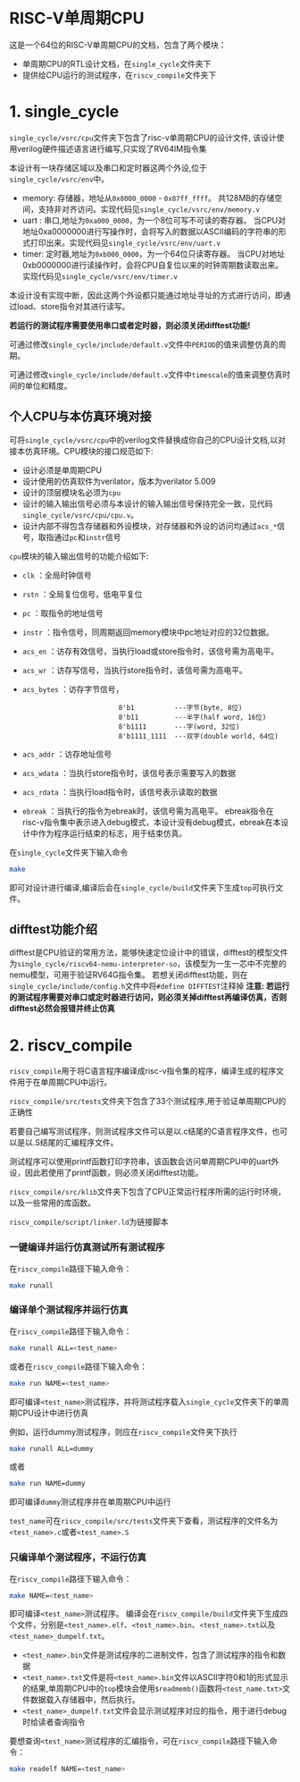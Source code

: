 RISC-V单周期CPU
===============
这是一个64位的RISC-V单周期CPU的文档，包含了两个模块：
* 单周期CPU的RTL设计文档，在``single_cycle``文件夹下
* 提供给CPU运行的测试程序，在``riscv_compile``文件夹下

# 1. single\_cycle

``single_cycle/vsrc/cpu``文件夹下包含了risc-v单周期CPU的设计文件,
该设计使用verilog硬件描述语言进行编写,只实现了RV64IM指令集

本设计有一块存储区域以及串口和定时器这两个外设,位于``single_cycle/vsrc/env``中。
* memory: 存储器，地址从``0x8000_0000`` - ``0x87ff_ffff``。
共128MB的存储空间，支持非对齐访问。实现代码见``single_cycle/vsrc/env/memory.v``
* uart : 串口,地址为``0xa000_0000``，为一个8位可写不可读的寄存器。
当CPU对地址0xa0000000进行写操作时，会将写入的数据以ASCII编码的字符串的形式打印出来。实现代码见``single_cycle/vsrc/env/uart.v``
* timer: 定时器,地址为``0xb000_0000``，为一个64位只读寄存器。
当CPU对地址0xb0000000进行读操作时，会将CPU自复位以来的时钟周期数读取出来。实现代码见``single_cycle/vsrc/env/timer.v``

本设计没有实现中断，因此这两个外设都只能通过地址寻址的方式进行访问，即通过load、store指令对其进行读写。

**若运行的测试程序需要使用串口或者定时器，则必须关闭difftest功能!**

可通过修改``single_cycle/include/default.v``文件中``PERIOD``的值来调整仿真的周期。

可通过修改``single_cycle/include/default.v``文件中``timescale``的值来调整仿真时间的单位和精度。


## 个人CPU与本仿真环境对接
可将``single_cycle/vsrc/cpu``中的verilog文件替换成你自己的CPU设计文档,以对接本仿真环境。CPU模块的接口规范如下: 
* 设计必须是单周期CPU
* 设计使用的仿真软件为verilator，版本为verilator 5.009
* 设计的顶层模块名必须为``cpu``
* 设计的输入输出信号必须与本设计的输入输出信号保持完全一致，见代码``single_cycle/vsrc/cpu/cpu.v``。
* 设计内部不得包含存储器和外设模块，对存储器和外设的访问均通过``acs_*``信号，取指通过``pc``和``instr``信号


`cpu`模块的输入输出信号的功能介绍如下:
* ``clk``       ：全局时钟信号
* ``rstn``      ：全局复位信号，低电平复位
* ``pc``        ：取指令的地址信号
* ``instr``     ：指令信号，同周期返回memory模块中pc地址对应的32位数据。
* ``acs_en``    ：访存有效信号，当执行load或store指令时，该信号需为高电平。
* ``acs_wr``    ：访存写信号，当执行store指令时，该信号需为高电平。
* ``acs_bytes`` ：访存字节信号，

                              8'b1          ---字节(byte, 8位)
                              8'b11         ---半字(half word, 16位)
                              8'b1111       ---字(word, 32位)
                              8'b1111_1111  ---双字(double world, 64位)
* ``acs_addr``  ：访存地址信号
* ``acs_wdata`` ：当执行store指令时，该信号表示需要写入的数据
* ``acs_rdata`` ：当执行load指令时，该信号表示读取的数据
* ``ebreak``    ：当执行的指令为ebreak时，该信号需为高电平。
ebreak指令在risc-v指令集中表示进入debug模式，本设计没有debug模式，ebreak在本设计中作为程序运行结束的标志，用于结束仿真。


在``single_cycle``文件夹下输入命令
```bash
make
```
即可对设计进行编译,编译后会在``single_cycle/build``文件夹下生成``top``可执行文件。


## difftest功能介绍
difftest是CPU验证的常用方法，能够快速定位设计中的错误，difftest的模型文件为``single_cycle/riscv64-nemu-interpreter-so``，该模型为一生一芯中不完整的nemu模型，可用于验证RV64G指令集。
若想关闭difftest功能，则在``single_cycle/include/config.h``文件中将``#define DIFFTEST``注释掉
**注意: 若运行的测试程序需要对串口或定时器进行访问，则必须关掉difftest再编译仿真，否则difftest必然会报错并终止仿真**


# 2. riscv\_compile
``riscv_compile``用于将C语言程序编译成risc-v指令集的程序，编译生成的程序文件用于在单周期CPU中运行。

``riscv_compile/src/tests``文件夹下包含了33个测试程序,用于验证单周期CPU的正确性

若要自己编写测试程序，则测试程序文件可以是以.c结尾的C语言程序文件，也可以是以.S结尾的汇编程序文件。

测试程序可以使用printf函数打印字符串，该函数会访问单周期CPU中的uart外设，因此若使用了printf函数，则必须关闭difftest功能。

``riscv_compile/src/klib``文件夹下包含了CPU正常运行程序所需的运行时环境，以及一些常用的库函数。

``riscv_compile/script/linker.ld``为链接脚本

### 一键编译并运行仿真测试所有测试程序
在``riscv_compile``路径下输入命令：
```bash
make runall
```

### 编译单个测试程序并运行仿真
在``riscv_compile``路径下输入命令：
```bash
make runall ALL=<test_name>
```
或者在``riscv_compile``路径下输入命令：
```bash
make run NAME=<test_name>
```
即可编译``<test_name>``测试程序，并将测试程序载入``single_cycle``文件夹下的单周期CPU设计中进行仿真

例如，运行dummy测试程序，则应在``riscv_compile``文件夹下执行
```bash
make runall ALL=dummy
```
或者
```bash
make run NAME=dummy
```
即可编译``dummy``测试程序并在单周期CPU中运行

``test_name``可在``riscv_compile/src/tests``文件夹下查看，测试程序的文件名为``<test_name>.c``或者``<test_name>.S``


### 只编译单个测试程序，不运行仿真
在``riscv_compile``路径下输入命令：
```bash
make NAME=<test_name>
```
即可编译``<test_name>``测试程序。
编译会在``riscv_compile/build``文件夹下生成四个文件，分别是``<test_name>.elf``、``<test_name>.bin``、``<test_name>.txt``以及``<test_name>_dumpelf.txt``。
* ``<test_name>.bin``文件是测试程序的二进制文件，包含了测试程序的指令和数据
* ``<test_name>.txt``文件是将``<test_name>.bin``文件以ASCII字符0和1的形式显示的结果,单周期CPU中的``top``模块会使用``$readmemb()``函数将``<test_name.txt>``文件数据载入存储器中，然后执行。
* ``<test_name>_dumpelf.txt``文件会显示测试程序对应的指令，用于进行debug时给读者查询指令

要想查询``<test_name>``测试程序的汇编指令，可在``riscv_compile``路径下输入命令：
```bash
make readelf NAME=<test_name>
```

